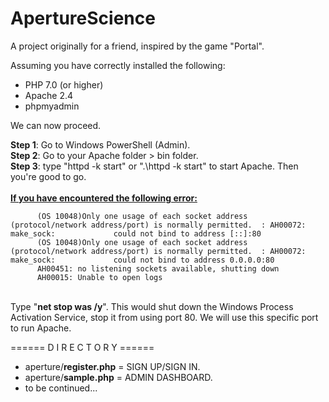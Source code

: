 # ApertureScience
A project originally for a friend, inspired by the game "Portal". 

Assuming you have correctly installed the following:
  - PHP 7.0 (or higher)
  - Apache 2.4
  - phpmyadmin
  
  We can now proceed.
  
  <b>Step 1</b>: Go to Windows PowerShell (Admin). <br/>
  <b>Step 2</b>: Go to your Apache folder > bin folder. <br />
  <b>Step 3</b>: type "httpd -k start" or ".\httpd -k start" to start Apache. Then you're good to go. <br /><br />
          <b><u>If you have encountered the following error:</u></b>
          
          (OS 10048)Only one usage of each socket address (protocol/network address/port) is normally permitted.  : AH00072: make_sock:             could not bind to address [::]:80
          (OS 10048)Only one usage of each socket address (protocol/network address/port) is normally permitted.  : AH00072: make_sock:             could not bind to address 0.0.0.0:80
          AH00451: no listening sockets available, shutting down
          AH00015: Unable to open logs
          
<br />Type "<b>net stop was /y</b>". This would shut down the Windows Process Activation Service, stop it from using port 80. We will use this specific port to run Apache.


====== D I R E C T O R Y ======

  - aperture/<b>register.php</b> = SIGN UP/SIGN IN.
  - aperture/<b>sample.php</b> = ADMIN DASHBOARD.
  - to be continued...
